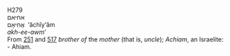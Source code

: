 <body>
  <p>H279<br>  אחיאם  <br> אֲחִיאָם  ‎  ‘ăchı̂y‘âm  <br><i>akh-ee-awm‘ </i><br>From <a href="h0251.htm">251</a> and <a href="h0517.htm">517</a>  <i>brother</i> <i>of</i> the <i>mother</i> (that is, <i>uncle</i>); <i>Achiam</i>, an Israelite: - Ahiam.<br></p>
 </body>